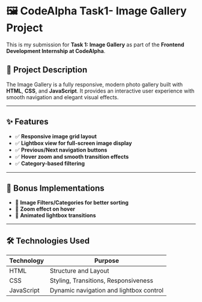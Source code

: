 # 🖼️ CodeAlpha Task1- Image Gallery Project

This is my submission for **Task 1: Image Gallery** as part of the **Frontend Development Internship at CodeAlpha**.

## 📸 Project Description

The Image Gallery is a fully responsive, modern photo gallery built with **HTML**, **CSS**, and **JavaScript**. It provides an interactive user experience with smooth navigation and elegant visual effects.

---

## ✨ Features

- ✅ **Responsive image grid layout**
- ✅ **Lightbox view for full-screen image display**
- ✅ **Previous/Next navigation buttons**
- ✅ **Hover zoom and smooth transition effects**
- ✅ **Category-based filtering**

---

## 🧠 Bonus Implementations

- 🔹 **Image Filters/Categories for better sorting**
- 🔹 **Zoom effect on hover**
- 🔹 **Animated lightbox transitions**

---
## 🛠️ Technologies Used

| Technology | Purpose |
|------------|---------|
| HTML       | Structure and Layout |
| CSS        | Styling, Transitions, Responsiveness |
| JavaScript | Dynamic navigation and lightbox control |

